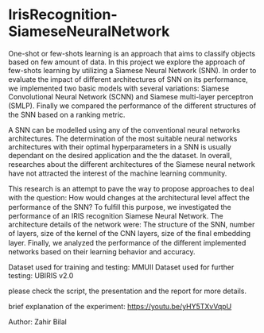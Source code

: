 # IrisRecognition-SiameseNeuralNetwork

One-shot or few-shots learning is an approach that aims to classify objects based on few amount of data. 
In this project we explore the approach of few-shots learning by utilizing a Siamese Neural Network (SNN). In order to evaluate the impact of diﬀerent architectures of SNN on its performance, we implemented two basic models with several variations: Siamese Convolutional Neural Network (SCNN) and Siamese multi-layer perceptron (SMLP). Finally we compared the performance of the diﬀerent structures of the SNN based on a ranking metric.

A SNN can be modelled using any of the conventional neural networks architectures. The determination of the most suitable neural networks architectures with their optimal hyperparameters in a SNN is usually dependant on the desired application and the the dataset. In overall, researches about the diﬀerent architectures of the Siamese neural network have not attracted the interest of the machine learning community. 

This research is an attempt to pave the way to propose approaches to deal with the question: How would changes at the architectural level aﬀect the performance of the SNN? To fulﬁll this purpose, we investigated the performance of an IRIS recognition Siamese Neural Network. The architecture details of the network were: The structure of the SNN, number of layers, size of the kernel of the CNN layers, size of the ﬁnal embedding layer. Finally, we analyzed the performance of the diﬀerent implemented networks based on their learning behavior and accuracy.


Dataset used for training and testing: MMUII
Dataset used for further testing: UBIRIS v2.0

please check the script, the presentation and the report for more details.

brief explanation of the experiment: https://youtu.be/yHY5TXvVqpU

Author: Zahir Bilal
